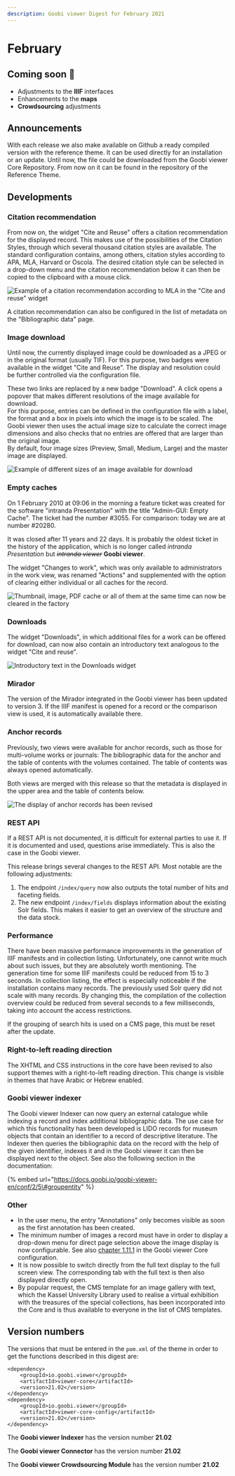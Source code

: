 ```yaml
---
description: Goobi viewer Digest for February 2021
---
```


# February

## Coming soon 🚀 

* Adjustments to the **IIIF** interfaces
* Enhancements to the **maps**
* **Crowdsourcing** adjustments

## Announcements 

With each release we also make available on Github a ready compiled version with the reference theme. It can be used directly for an installation or an update. Until now, the file could be downloaded from the Goobi viewer Core Repository. From now on it can be found in the repository of the Reference Theme. 

## Developments 

### Citation recommendation 

From now on, the widget "Cite and Reuse" offers a citation recommendation for the displayed record. This makes use of the possibilities of the Citation Styles, through which several thousand citation styles are available. The standard configuration contains, among others, citation styles according to APA, MLA, Harvard or Oscola. The desired citation style can be selected in a drop-down menu and the citation recommendation below it can then be copied to the clipboard with a mouse click.

![Example of a citation recommendation according to MLA in the &quot;Cite and reuse&quot; widget](../.gitbook/assets/2021-02_en_zitierempfehlung.png)

A citation recommendation can also be configured in the list of metadata on the "Bibliographic data" page.

### Image download

Until now, the currently displayed image could be downloaded as a JPEG or in the original format \(usually TIF\). For this purpose, two badges were available in the widget "Cite and Reuse". The display and resolution could be further controlled via the configuration file. 

These two links are replaced by a new badge "Download". A click opens a popover that makes different resolutions of the image available for download.   
For this purpose, entries can be defined in the configuration file with a label, the format and a box in pixels into which the image is to be scaled. The Goobi viewer then uses the actual image size to calculate the correct image dimensions and also checks that no entries are offered that are larger than the original image.   
By default, four image sizes \(Preview, Small, Medium, Large\) and the master image are displayed.

![Example of different sizes of an image available for download](../.gitbook/assets/2021-02_en_download.png)

### Empty caches 

On 1 February 2010 at 09:06 in the morning a feature ticket was created for the software "intranda Presentation" with the title "Admin-GUI: Empty Cache". The ticket had the number \#3055. For comparison: today we are at number \#20280.

 It was closed after 11 years and 22 days. It is probably the oldest ticket in the history of the application, which is no longer called _intranda Presentation_ but ~~_intranda viewer_~~ **Goobi viewer**. 

The widget "Changes to work", which was only available to administrators in the work view, was renamed "Actions" and supplemented with the option of clearing either individual or all caches for the record.

![Thumbnail, image, PDF cache or all of them at the same time can now be cleared in the factory](../.gitbook/assets/2021-02_en_aktionen.png)

### Downloads

The widget "Downloads", in which additional files for a work can be offered for download, can now also contain an introductory text analogous to the widget "Cite and reuse".

![Introductory text in the Downloads widget](../.gitbook/assets/2021-02_en_downloads.png)

### Mirador 

The version of the Mirador integrated in the Goobi viewer has been updated to version 3. If the IIIF manifest is opened for a record or the comparison view is used, it is automatically available there. 

### Anchor records 

Previously, two views were available for anchor records, such as those for multi-volume works or journals: The bibliographic data for the anchor and the table of contents with the volumes contained. The table of contents was always opened automatically. 

Both views are merged with this release so that the metadata is displayed in the upper area and the table of contents below.

![The display of anchor records has been revised](../.gitbook/assets/2021-02_en_anchor.png)

### REST API 

If a REST API is not documented, it is difficult for external parties to use it. If it is documented and used, questions arise immediately. This is also the case in the Goobi viewer. 

This release brings several changes to the REST API. Most notable are the following adjustments: 

1. The endpoint `/index/query` now also outputs the total number of hits and faceting fields. 
2. The new endpoint `/index/fields` displays information about the existing Solr fields. This makes it easier to get an overview of the structure and the data stock. 

### Performance

There have been massive performance improvements in the generation of IIIF manifests and in collection listing. Unfortunately, one cannot write much about such issues, but they are absolutely worth mentioning. The generation time for some IIIF manifests could be reduced from 15 to 3 seconds. In collection listing, the effect is especially noticeable if the installation contains many records. The previously used Solr query did not scale with many records. By changing this, the compilation of the collection overview could be reduced from several seconds to a few milliseconds, taking into account the access restrictions. 

If the grouping of search hits is used on a CMS page, this must be reset after the update.

### Right-to-left reading direction 

The XHTML and CSS instructions in the core have been revised to also support themes with a right-to-left reading direction. This change is visible in themes that have Arabic or Hebrew enabled. 

### Goobi viewer indexer 

The Goobi viewer Indexer can now query an external catalogue while indexing a record and index additional bibliographic data. The use case for which this functionality has been developed is LIDO records for museum objects that contain an identifier to a record of descriptive literature. The Indexer then queries the bibliographic data on the record with the help of the given identifier, indexes it and in the Goobi viewer it can then be displayed next to the object. See also the following section in the documentation:

{% embed url="https://docs.goobi.io/goobi-viewer-en/conf/2/5\#groupentity" %}

### Other

* In the user menu, the entry "Annotations" only becomes visible as soon as the first annotation has been created. 
* The minimum number of images a record must have in order to display a drop-down menu for direct page selection above the image display is now configurable. See also [chapter 1.11.1](https://docs.goobi.io/goobi-viewer-en/conf/1/11/1) in the Goobi viewer Core configuration. 
* It is now possible to switch directly from the full text display to the full screen view. The corresponding tab with the full text is then also displayed directly open. 
* By popular request, the CMS template for an image gallery with text, which the Kassel University Library used to realise a virtual exhibition with the treasures of the special collections, has been incorporated into the Core and is thus available to everyone in the list of CMS templates.

## Version numbers 

The versions that must be entered in the `pom.xml` of the theme in order to get the functions described in this digest are:

```markup
<dependency>
    <groupId>io.goobi.viewer</groupId>
    <artifactId>viewer-core</artifactId>
    <version>21.02</version>
</dependency>
<dependency>
    <groupId>io.goobi.viewer</groupId>
    <artifactId>viewer-core-config</artifactId>
    <version>21.02</version>
</dependency>
```

The **Goobi viewer Indexer** has the version number **21.02**

The **Goobi viewer Connector** has the version number **21.02**

The **Goobi viewer Crowdsourcing Module** has the version number **21.02**


